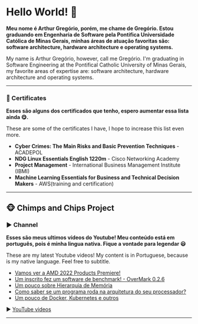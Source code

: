 # Hello World! 👋

__Meu nome é Arthur Gregório, porém, me chame de Gregório. Estou graduando em Engenharia de Software pela Pontifica Universidade Católica de Minas Gerais, minhas áreas de atuação favoritas são: software architecture, hardware architecture e operating systems.__

My name is Arthur Gregório, however, call me Gregório. I'm graduating in Software Engineering at the Pontifical Catholic University of Minas Gerais, my favorite areas of expertise are: software architecture, hardware architecture and operating systems.

___
### 📜 Certificates

__Esses são alguns dos certificados que tenho, espero aumentar essa lista ainda 😋.__

These are some of the certificates I have, I hope to increase this list even more.

- **Cyber Crimes: The Main Risks and Basic Prevention Techniques** - ACADEPOL
- **NDG Linux Essentials English 1220m** - Cisco Networking Academy
- **Project Management** - International Business Management Institute (IBMI)
- **Machine Learning Essentials for Business and Technical Decision Makers** - AWS(training and certification)

___

## 🐵 Chimps and Chips Project

### ▶️ Channel

__Esses são meus ultimos vídeos do Youtube! Meu conteúdo está em português, pois é minha lingua nativa. Fique a vontade para legendar 😃__

These are my latest Youtube videos! My content is in Portuguese, because is my native language. Feel free to subtitle.

<!-- YOUTUBE-VIDEOS-LIST:START -->
- [Vamos ver a AMD 2022 Products Premiere!](https://www.youtube.com/watch?v=L8-e19BS3Ns)
- [Um inscrito fez um software de benchmark! - OverMark 0.2.6](https://www.youtube.com/watch?v=jC2YQTMT9SI)
- [Um pouco sobre Hierarquia de Memória](https://www.youtube.com/watch?v=9GGCuZax2IU)
- [Como saber se um programa roda na arquitetura do seu processador?](https://www.youtube.com/watch?v=fOcuSP7USHk)
- [Um pouco de Docker, Kubernetes e outros](https://www.youtube.com/watch?v=Teo2cuu5T_0)
<!-- YOUTUBE-VIDEOS-LIST:END -->

▶ [YouTube videos](https://www.youtube.com/channel/UCAlswkPpSbd4ip_oGcTQZWg?sub_confirmation=1)

___
